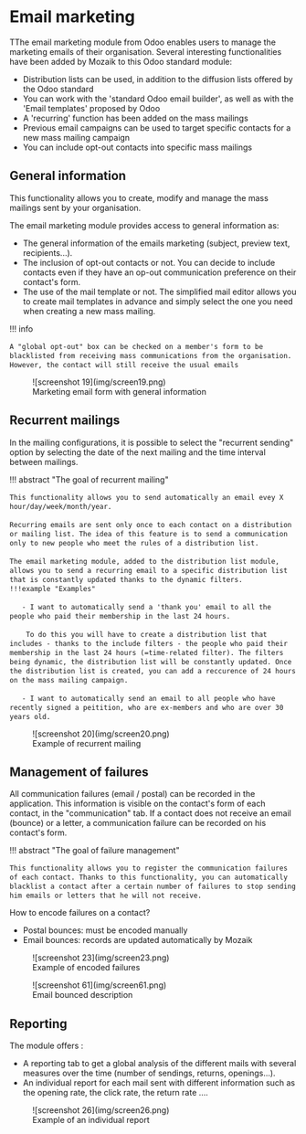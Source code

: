 # Email marketing

TThe email marketing module from Odoo enables users to manage the marketing emails of their organisation.
Several interesting functionalities have been added by Mozaik to this Odoo standard module:

- Distribution lists can be used, in addition to the diffusion lists offered by the Odoo standard
- You can work with the 'standard Odoo email builder', as well as with the 'Email templates' proposed by Odoo
- A 'recurring' function has been added on the mass mailings
- Previous email campaigns can be used to target specific contacts for a new mass mailing campaign
- You can include opt-out contacts into specific mass mailings




## General information

This functionality allows you to create, modify and manage the mass mailings sent by your organisation.

The email marketing module provides access to general information as:

- The general information of the emails marketing (subject, preview text, recipients...).
- The inclusion of opt-out contacts or not. You can decide to include contacts even if they have an op-out communication preference on their contact's form.
- The use of the mail template or not. The simplified mail editor allows you to create mail templates in advance and simply select the one you need when creating a new mass mailing.

!!! info 

    A "global opt-out" box can be checked on a member's form to be blacklisted from receiving mass communications from the organisation. However, the contact will still receive the usual emails

<figure markdown>
![screenshot 19](img/screen19.png)
 <figcaption>Marketing email form with general information</figcaption>
</figure>

## Recurrent mailings

In the mailing configurations, it is possible to select the "recurrent sending" option by selecting the date of the next mailing and the time interval between mailings.

!!! abstract "The goal of recurrent mailing"

    This functionality allows you to send automatically an email evey X hour/day/week/month/year. 

    Recurring emails are sent only once to each contact on a distribution or mailing list. The idea of this feature is to send a communication only to new people who meet the rules of a distribution list. 
    
    The email marketing module, added to the distribution list module, allows you to send a recurring email to a specific distribution list that is constantly updated thanks to the dynamic filters.
    !!!example "Examples"

       - I want to automatically send a 'thank you' email to all the people who paid their membership in the last 24 hours.

        To do this you will have to create a distribution list that includes - thanks to the include filters - the people who paid their membership in the last 24 hours (=time-related filter). The filters being dynamic, the distribution list will be constantly updated. Once the distribution list is created, you can add a reccurence of 24 hours on the mass mailing campaign.

       - I want to automatically send an email to all people who have recently signed a peitition, who are ex-members and who are over 30 years old. 

   
<figure markdown>
![screenshot 20](img/screen20.png)
 <figcaption>Example of recurrent mailing</figcaption>
</figure>  

## Management of failures

All communication failures (email / postal) can be recorded in the application. This information is visible on the contact's form of each contact, in the "communication" tab. If a contact does not receive an email (bounce) or a letter, a communication failure can be recorded on his contact's form.

!!! abstract "The goal of failure management"

    This functionality allows you to register the communication failures of each contact. Thanks to this functionality, you can automatically blacklist a contact after a certain number of failures to stop sending him emails or letters that he will not receive.

How to encode failures on a contact? 

- Postal bounces: must be encoded manually
- Email bounces: records are updated automatically by Mozaik

<figure markdown>
![screenshot 23](img/screen23.png)
 <figcaption>Example of encoded failures</figcaption>
</figure>  

<figure markdown>
![screenshot 61](img/screen61.png)
 <figcaption>Email bounced description</figcaption>
</figure>  


## Reporting

The module offers :

- A reporting tab to get a global analysis of the different mails with several measures over the time (number of sendings, returns, openings...).
- An individual report for each mail sent with different information such as the opening rate, the click rate, the return rate ....

<figure markdown>
![screenshot 26](img/screen26.png)
 <figcaption>Example of an individual report</figcaption>
</figure>  
